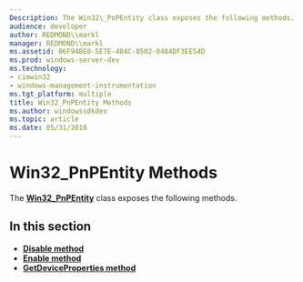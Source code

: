 ```yaml
---
Description: The Win32\_PnPEntity class exposes the following methods.
audience: developer
author: REDMOND\\markl
manager: REDMOND\\markl
ms.assetid: 06F94BE0-5E7E-404C-8502-0484DF3EE54D
ms.prod: windows-server-dev
ms.technology:
- cimwin32
- windows-management-instrumentation
ms.tgt_platform: multiple
title: Win32_PnPEntity Methods
ms.author: windowssdkdev
ms.topic: article
ms.date: 05/31/2018
---
```


# Win32\_PnPEntity Methods

The [**Win32\_PnPEntity**](win32-pnpentity.md) class exposes the following methods.

## In this section

-   [**Disable method**](disable-win32-pnpentity.md)
-   [**Enable method**](enable-win32-pnpentity.md)
-   [**GetDeviceProperties method**](getdeviceproperties-win32-pnpentity.md)

 

 



